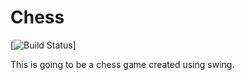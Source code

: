 # Chess
[![Build Status](https://travis-ci.org/J0hnCena/Chess.svg?branch=master)]

This is going to be a chess game created using swing. 
